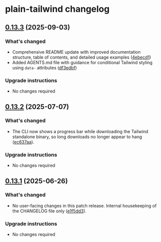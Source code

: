 # plain-tailwind changelog

## [0.13.3](https://github.com/dropseed/plain/releases/plain-tailwind@0.13.3) (2025-09-03)

### What's changed

- Comprehensive README update with improved documentation structure, table of contents, and detailed usage examples ([4ebecd1](https://github.com/dropseed/plain/commit/4ebecd1856))
- Added AGENTS.md file with guidance for conditional Tailwind styling using `data-` attributes ([df3edbf](https://github.com/dropseed/plain/commit/df3edbf0bd))

### Upgrade instructions

- No changes required

## [0.13.2](https://github.com/dropseed/plain/releases/plain-tailwind@0.13.2) (2025-07-07)

### What's changed

- The CLI now shows a progress bar while downloading the Tailwind standalone binary, so long downloads no longer appear to hang ([ec637aa](https://github.com/dropseed/plain/commit/ec637aa)).

### Upgrade instructions

- No changes required

## [0.13.1](https://github.com/dropseed/plain/releases/plain-tailwind@0.13.1) (2025-06-26)

### What's changed

- No user-facing changes in this patch release. Internal housekeeping of the CHANGELOG file only ([e1f5dd3](https://github.com/dropseed/plain/commit/e1f5dd3e4612)).

### Upgrade instructions

- No changes required
